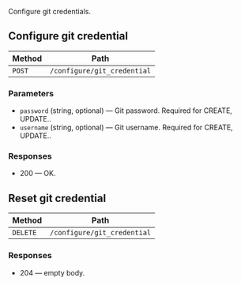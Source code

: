Configure git credentials.

## Configure git credential


| Method | Path |
|--------|------|
| `POST` | `/configure/git_credential` |

### Parameters

* `password` (string, optional) — Git password. Required for CREATE, UPDATE..
* `username` (string, optional) — Git username. Required for CREATE, UPDATE..

### Responses

* 200 — OK. 


## Reset git credential


| Method | Path |
|--------|------|
| `DELETE` | `/configure/git_credential` |


### Responses

* 204 — empty body.
